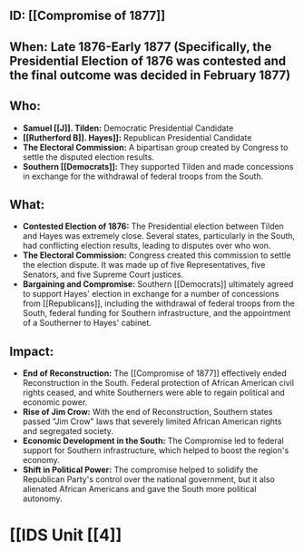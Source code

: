 ## ID: [[Compromise of 1877]] 
## When:  Late 1876-Early 1877 (Specifically, the Presidential Election of 1876 was contested and the final outcome was decided in February 1877)

## Who:
* **Samuel [[J]]. Tilden:** Democratic Presidential Candidate 
* **[[Rutherford B]]. Hayes]]:** Republican Presidential Candidate 
* **The Electoral Commission:** A bipartisan group created by Congress to settle the disputed election results. 
* **Southern [[Democrats]]:**  They supported Tilden and made concessions in exchange for the withdrawal of federal troops from the South.

## What:
* **Contested Election of 1876:**  The Presidential election between Tilden and Hayes was extremely close.  Several states, particularly in the South, had conflicting election results, leading to disputes over who won.
* **The Electoral Commission:** Congress created this commission to settle the election dispute.  It was made up of five Representatives, five Senators, and five Supreme Court justices.
* **Bargaining and Compromise:** Southern [[Democrats]] ultimately agreed to support Hayes' election in exchange for a number of concessions from [[Republicans]], including the withdrawal of federal troops from the South, federal funding for Southern infrastructure, and the appointment of a Southerner to Hayes' cabinet. 

## Impact: 
* **End of Reconstruction:** The [[Compromise of 1877]] effectively ended Reconstruction in the South.  Federal protection of African American civil rights ceased, and white Southerners were able to regain political and economic power. 
* **Rise of Jim Crow:**  With the end of Reconstruction, Southern states passed "Jim Crow" laws that severely limited African American rights and segregated society. 
* **Economic Development in the South:**  The Compromise led to federal support for Southern infrastructure, which helped to boost the region's economy.
* **Shift in Political Power:** The compromise helped to solidify the Republican Party's control over the national government, but it also alienated African Americans and gave the South more political autonomy. 

# [[IDS Unit [[4]]